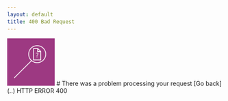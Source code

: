```yaml
---
layout: default
title: 400 Bad Request
---
```


<img src="assets/filenotfound.png" width="111">
# There was a problem processing your request
[Go back](..)
HTTP ERROR 400
